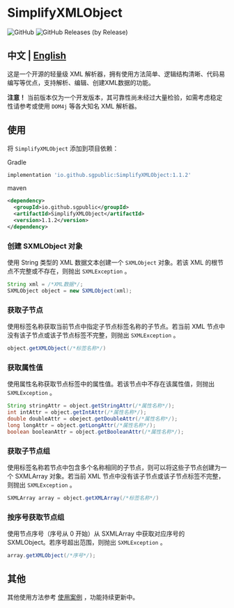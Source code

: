 # SimplifyXMLObject

![GitHub](https://img.shields.io/github/license/sgpublic/SimplifyXMLObject)
![GitHub Releases (by Release)](https://img.shields.io/github/downloads/sgpublic/SimplifyXMLObject/1.1.2/total)


## 中文 | [English](https://github.com/SGPublic/SimplifyXMLObject/tree/master/README_EN.md)

这是一个开源的轻量级 XML 解析器，拥有使用方法简单、逻辑结构清晰、代码易编写等优点，支持解析、编辑、创建XML数据的功能。

**注意！** 当前版本仅为一个开发版本，其可靠性尚未经过大量检验，如需考虑稳定性请参考或使用 `DOM4j` 等各大知名 XML 解析器。

## 使用
将 `SimplifyXMLObject` 添加到项目依赖：

Gradle
```groovy
implementation 'io.github.sgpublic:SimplifyXMLObject:1.1.2'
```

maven
```xml
<dependency>
  <groupId>io.github.sgpublic</groupId>
  <artifactId>SimplifyXMLObject</artifactId>
  <version>1.1.2</version>
</dependency>
```

### 创建 SXMLObject 对象
使用 String 类型的 XML 数据文本创建一个 `SXMLObject` 对象。若该 XML 的根节点不完整或不存在，则抛出 `SXMLException` 。
```java
String xml = /*XML数据*/;
SXMLObject object = new SXMLObject(xml);
```

### 获取子节点
使用标签名称获取当前节点中指定子节点标签名称的子节点。若当前 XML 节点中没有该子节点或该子节点标签不完整，则抛出 `SXMLException` 。
```java
object.getXMLObject(/*标签名称*/)
```

### 获取属性值
使用属性名称获取节点标签中的属性值。若该节点中不存在该属性值，则抛出 `SXMLException` 。
```java
String stringAttr = object.getStringAttr(/*属性名称*/);
int intAttr = object.getIntAttr(/*属性名称*/);
double doubleAttr = obeject.getDoubleAttr(/*属性名称*/);
long longAttr = object.getLongAttr(/*属性名称*/);
boolean booleanAttr = object.getBooleanAttr(/*属性名称*/);
```

### 获取子节点组
使用标签名称若节点中包含多个名称相同的子节点，则可以将这些子节点创建为一个 SXMLArray 对象。若当前 XML 节点中没有该子节点或该子节点标签不完整，则抛出 `SXMLException` 。
```java
SXMLArray array = object.getXMLArray(/*标签名称*/)
```

### 按序号获取节点组
使用节点序号（序号从 0 开始）从 SXMLArray 中获取对应序号的 SXMLObject。若序号超出范围，则抛出 `SXMLException` 。
```java
array.getXMLObject(/*序号*/);
```

## 其他
其他使用方法参考 [使用案例](https://github.com/SGPublic/SimplifyXMLObject/blob/master/src/test/java/Test.java) ，功能持续更新中。